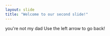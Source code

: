 ```yaml
---
layout: slide
title: "Welcome to our second slide!"
---
```

you're not my dad
Use the left arrow to go back!

